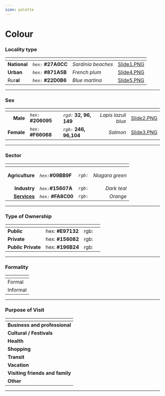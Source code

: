 ```yaml
---
icon: palette
---
```


# Colour

### Locality type

<table data-view="cards" data-full-width="true"><thead><tr><th></th><th></th><th></th><th data-hidden data-card-cover data-type="files"></th></tr></thead><tbody><tr><td><strong>National</strong></td><td><em><code>hex:</code></em> <strong>#27A0CC</strong></td><td><em>Sardinia beaches</em></td><td><a href="../.gitbook/assets/Slide1.PNG">Slide1.PNG</a></td></tr><tr><td><strong>Urban</strong></td><td><em><code>hex:</code></em> <strong>#871A5B</strong></td><td><em>French plum</em></td><td><a href="../.gitbook/assets/Slide4.PNG">Slide4.PNG</a></td></tr><tr><td>Rur<strong>al</strong></td><td><em><code>hex:</code></em> <strong>#22D0B6</strong></td><td><em>Blue martina</em></td><td><a href="../.gitbook/assets/Slide5.PNG">Slide5.PNG</a></td></tr></tbody></table>

***

### Sex

<table data-card-size="large" data-view="cards" data-full-width="true"><thead><tr><th align="right"></th><th></th><th></th><th align="right"></th><th data-hidden data-card-cover data-type="files"></th></tr></thead><tbody><tr><td align="right"><strong>Male</strong></td><td><em><code>hex:</code></em> <strong>#206095</strong></td><td><em><code>rgd:</code></em> <strong>32, 96, 149</strong></td><td align="right"><em>Lapis lazuli blue</em></td><td><a href="../.gitbook/assets/Slide2.PNG">Slide2.PNG</a></td></tr><tr><td align="right"><strong>Female</strong></td><td><em><code>hex:</code></em> <strong>#F66068</strong></td><td><em><code>rgb:</code></em> <strong>246, 96,104</strong></td><td align="right"><em>Salmon</em></td><td><a href="../.gitbook/assets/Slide3.PNG">Slide3.PNG</a></td></tr></tbody></table>

***

### Sector

<table data-view="cards" data-full-width="true"><thead><tr><th align="right"></th><th></th><th></th><th align="right"></th></tr></thead><tbody><tr><td align="right"><strong>Agriculture</strong></td><td><em><code>hex:</code></em><strong>#09BB9F</strong></td><td><em><code>rgb:</code></em></td><td align="right"><p><em>Niagara green</em></p><p> </p></td></tr><tr><td align="right"><strong>Industry</strong></td><td><em><code>hex:</code></em><strong>#15607A</strong></td><td><em><code>rgb:</code></em></td><td align="right"><em>Dark teal</em></td></tr><tr><td align="right"><a data-footnote-ref href="#user-content-fn-1"><strong>S</strong></a><a data-footnote-ref href="#user-content-fn-1"><strong>ervices</strong></a></td><td><em><code>hex:</code></em> <strong>#FA8C00</strong></td><td><em><code>rgb:</code></em></td><td align="right"><em>Orange</em></td></tr></tbody></table>

***

### Type of Ownership

<table data-view="cards" data-full-width="true"><thead><tr><th></th><th></th><th></th><th></th></tr></thead><tbody><tr><td><strong>Public</strong></td><td>hex: <strong>#E97132</strong></td><td>rgb:</td><td></td></tr><tr><td><strong>Private</strong></td><td>hex: <strong>#156082</strong></td><td>rgb:</td><td></td></tr><tr><td><strong>Public Private</strong></td><td>hex: <strong>#196B24</strong></td><td>rgb: </td><td></td></tr></tbody></table>

***

### Formality

<table data-card-size="large" data-view="cards" data-full-width="true"><thead><tr><th></th></tr></thead><tbody><tr><td>Formal</td></tr><tr><td>Informal</td></tr></tbody></table>

***

### Purpose of Visit

<table data-view="cards" data-full-width="true"><thead><tr><th></th></tr></thead><tbody><tr><td><strong>Business and professional</strong></td></tr><tr><td><strong>Cultural / Festivals</strong></td></tr><tr><td><strong>Health</strong></td></tr><tr><td><strong>Shopping</strong></td></tr><tr><td><strong>Transit</strong></td></tr><tr><td><strong>Vacation</strong></td></tr><tr><td><strong>Visiting friends and family</strong></td></tr><tr><td><strong>Other</strong></td></tr></tbody></table>

***







[^1]: 
